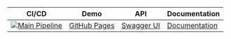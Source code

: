 | CI/CD | Demo | API | Documentation |
|-------|------|-----|---------------|
| [![Main Pipeline](https://github.com/me1ncun/newerdown/actions/workflows/backend.yml/badge.svg)](https://github.com/me1ncun/newerdown/actions/workflows/backend.yml) | [GitHub Pages](https://me1ncun.github.io/newerdown/) | [Swagger UI](https://app-newerdown.azurewebsites.net/swagger/index.html) | [Documentation](https://www.notion.so/API-Documentation-25f2e8048e1680389e4debe595f2cc8d?showMoveTo=true&saveParent=true) |
